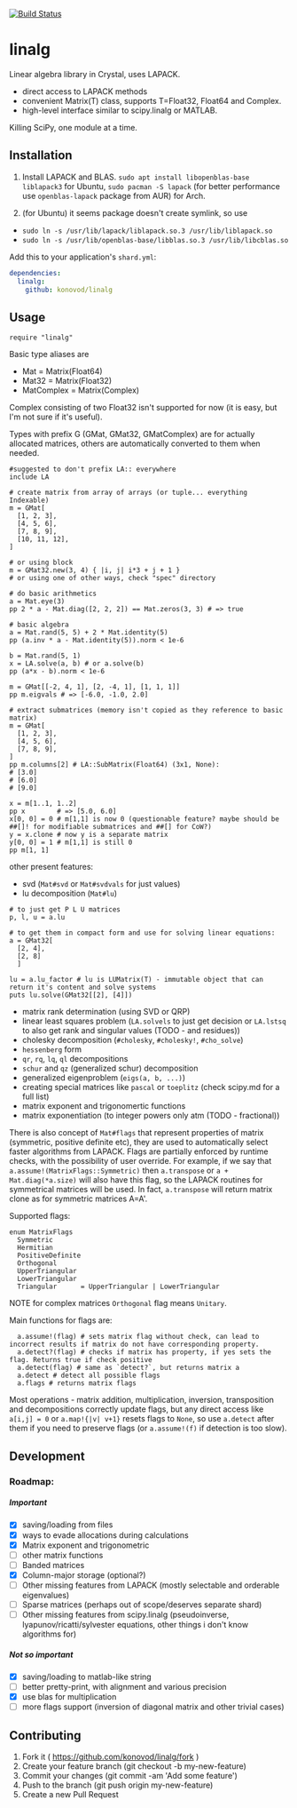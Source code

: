 [![Build Status](https://travis-ci.org/konovod/linalg.svg?branch=master)](https://travis-ci.org/konovod/linalg)

# linalg
Linear algebra library in Crystal, uses LAPACK.
- direct access to LAPACK methods
- convenient Matrix(T) class, supports T=Float32, Float64 and Complex.
- high-level interface similar to scipy.linalg or MATLAB.

Killing SciPy, one module at a time.

## Installation

1. Install LAPACK and BLAS. `sudo apt install libopenblas-base liblapack3` for Ubuntu, `sudo pacman -S lapack` (for better performance use `openblas-lapack` package from AUR) for Arch.


2. (for Ubuntu) it seems package doesn't create symlink, so use
- `sudo ln -s /usr/lib/lapack/liblapack.so.3 /usr/lib/liblapack.so`
- `sudo ln -s /usr/lib/openblas-base/libblas.so.3 /usr/lib/libcblas.so`

Add this to your application's `shard.yml`:

```yaml
dependencies:
  linalg:
    github: konovod/linalg
```

## Usage

```crystal
require "linalg"
```
Basic type aliases are
- Mat = Matrix(Float64)
- Mat32 = Matrix(Float32)
- MatComplex = Matrix(Complex)

Complex consisting of two Float32 isn't supported for now (it is easy, but I'm not sure if it's useful).

Types with prefix G (GMat, GMat32, GMatComplex) are for actually allocated matrices,
others are automatically converted to them when needed.

```crystal
#suggested to don't prefix LA:: everywhere
include LA

# create matrix from array of arrays (or tuple... everything Indexable)
m = GMat[
  [1, 2, 3],
  [4, 5, 6],
  [7, 8, 9],
  [10, 11, 12],
]

# or using block
m = GMat32.new(3, 4) { |i, j| i*3 + j + 1 }
# or using one of other ways, check "spec" directory

# do basic arithmetics
a = Mat.eye(3)
pp 2 * a - Mat.diag([2, 2, 2]) == Mat.zeros(3, 3) # => true

# basic algebra
a = Mat.rand(5, 5) + 2 * Mat.identity(5)
pp (a.inv * a - Mat.identity(5)).norm < 1e-6

b = Mat.rand(5, 1)
x = LA.solve(a, b) # or a.solve(b)
pp (a*x - b).norm < 1e-6

m = GMat[[-2, 4, 1], [2, -4, 1], [1, 1, 1]]
pp m.eigvals # => [-6.0, -1.0, 2.0]

# extract submatrices (memory isn't copied as they reference to basic matrix)
m = GMat[
  [1, 2, 3],
  [4, 5, 6],
  [7, 8, 9],
]
pp m.columns[2] # LA::SubMatrix(Float64) (3x1, None):
# [3.0]
# [6.0]
# [9.0]

x = m[1..1, 1..2]
pp x        # => [5.0, 6.0]
x[0, 0] = 0 # m[1,1] is now 0 (questionable feature? maybe should be ##[]! for modifiable submatrices and ##[] for CoW?)
y = x.clone # now y is a separate matrix
y[0, 0] = 1 # m[1,1] is still 0
pp m[1, 1]

```
other present features:

- svd (`Mat#svd` or `Mat#svdvals` for just values)
- lu decomposition (`Mat#lu`)
```crystal
# to just get P L U matrices
p, l, u = a.lu

# to get them in compact form and use for solving linear equations:
a = GMat32[
  [2, 4],
  [2, 8]
  ]

lu = a.lu_factor # lu is LUMatrix(T) - immutable object that can return it's content and solve systems
puts lu.solve(GMat32[[2], [4]])
```
- matrix rank determination (using SVD or QRP)
- linear least squares problem (`LA.solvels` to just get decision or `LA.lstsq` to also get rank and singular values (TODO - and residues))
- cholesky decomposition (`#cholesky`, `#cholesky!`, `#cho_solve`)
- `hessenberg` form
- `qr`, `rq`, `lq`, `ql` decompositions
- `schur` and `qz` (generalized schur) decomposition
- generalized eigenproblem (`eigs(a, b, ...)`)
- creating special matrices like `pascal` or `toeplitz` (check scipy.md for a full list)
- matrix exponent and trigonomertic functions
- matrix exponentiation (to integer powers only atm (TODO - fractional))


There is also concept of `Mat#flags` that represent properties of matrix (symmetric, positive definite etc), they are used to automatically select faster algorithms from LAPACK. Flags are partially enforced by runtime checks, with the possibility of user override. For example, if we say that `a.assume!(MatrixFlags::Symmetric)` then `a.transpose` or `a + Mat.diag(*a.size)` will also have this flag, so the LAPACK routines for symmetrical matrices will be used. In fact, `a.transpose` will return matrix clone as for symmetric matrices A=A'.

Supported flags:
```crystal
enum MatrixFlags
  Symmetric
  Hermitian
  PositiveDefinite
  Orthogonal
  UpperTriangular
  LowerTriangular
  Triangular      = UpperTriangular | LowerTriangular
```
NOTE for complex matrices `Orthogonal` flag means `Unitary`.

Main functions for flags are:
```crystal
  a.assume!(flag) # sets matrix flag without check, can lead to incorrect results if matrix do not have corresponding property.
  a.detect?(flag) # checks if matrix has property, if yes sets the flag. Returns true if check positive
  a.detect(flag) # same as `detect?`, but returns matrix a
  a.detect # detect all possible flags
  a.flags # returns matrix flags
```
Most operations - matrix addition, multiplication, inversion, transposition and decompositions correctly update flags, but any direct access like `a[i,j] = 0` or `a.map!{|v| v+1}` resets flags to `None`, so use `a.detect` after them if you need to preserve flags (or `a.assume!(f)` if detection is too slow).

## Development

### Roadmap:

##### Important

- [x] saving/loading from files
- [x] ways to evade allocations during calculations
- [x] Matrix exponent and trigonometric
- [ ] other matrix functions
- [ ] Banded matrices
- [x] Column-major storage (optional?)
- [ ] Other missing features from LAPACK (mostly selectable and orderable eigenvalues)
- [ ] Sparse matrices (perhaps out of scope/deserves separate shard)
- [ ] Other missing features from scipy.linalg (pseudoinverse, lyapunov/ricatti/sylvester equations, other things i don't know algorithms for)

##### Not so important

- [x] saving/loading to matlab-like string
- [ ] better pretty-print, with alignment and various precision
- [x] use blas for multiplication
- [ ] more flags support (inversion of diagonal matrix and other trivial cases)

## Contributing

1. Fork it ( https://github.com/konovod/linalg/fork )
2. Create your feature branch (git checkout -b my-new-feature)
3. Commit your changes (git commit -am 'Add some feature')
4. Push to the branch (git push origin my-new-feature)
5. Create a new Pull Request

